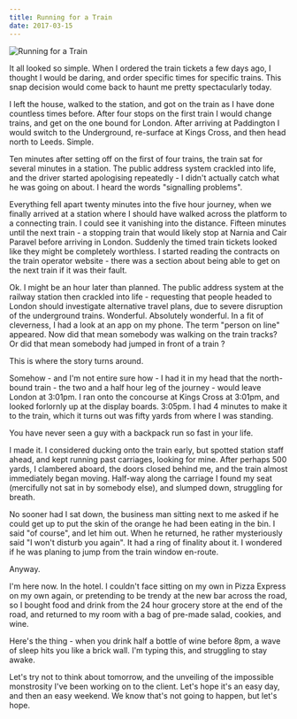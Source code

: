 ```yaml
---
title: Running for a Train
date: 2017-03-15
---
```


![Running for a Train](https://source.unsplash.com/qTpc0Vj4YoE/1600x900)

It all looked so simple. When I ordered the train tickets a few days ago, I thought I would be daring, and order specific times for specific trains. This snap decision would come back to haunt me pretty spectacularly today.

I left the house, walked to the station, and got on the train as I have done countless times before. After four stops on the first train I would change trains, and get on the one bound for London. After arriving at Paddington I would switch to the Underground, re-surface at Kings Cross, and then head north to Leeds. Simple.

Ten minutes after setting off on the first of four trains, the train sat for several minutes in a station. The public address system crackled into life, and the driver started apologising repeatedly - I didn't actually catch what he was going on about. I heard the words "signalling problems".

Everything fell apart twenty minutes into the five hour journey, when we finally arrived at a station where I should have walked across the platform to a connecting train. I could see it vanishing into the distance. Fifteen minutes until the next train - a stopping train that would likely stop at Narnia and Cair Paravel before arriving in London. Suddenly the timed train tickets looked like they might be completely worthless. I started reading the contracts on the train operator website - there was a section about being able to get on the next train if it was their fault.

Ok. I might be an hour later than planned. The public address system at the railway station then crackled into life - requesting that people headed to London should investigate alternative travel plans, due to severe disruption of the underground trains. Wonderful. Absolutely wonderful. In a fit of cleverness, I had a look at an app on my phone. The term "person on line" appeared. Now did that mean somebody was walking on the train tracks? Or did that mean somebody had jumped in front of a train ?

This is where the story turns around.

Somehow - and I'm not entire sure how - I had it in my head that the north-bound train - the two and a half hour leg of the journey - would leave London at 3:01pm. I ran onto the concourse at Kings Cross at 3:01pm, and looked forlornly up at the display boards. 3:05pm. I had 4 minutes to make it to the train, which it turns out was fifty yards from where I was standing.

You have never seen a guy with a backpack run so fast in your life.

I made it. I considered ducking onto the train early, but spotted station staff ahead, and kept running past carriages, looking for mine. After perhaps 500 yards, I clambered aboard, the doors closed behind me, and the train almost immediately began moving. Half-way along the carriage I found my seat (mercifully not sat in by somebody else), and slumped down, struggling for breath.

No sooner had I sat down, the business man sitting next to me asked if he could get up to put the skin of the orange he had been eating in the bin. I said "of course", and let him out. When he returned, he rather mysteriously said "I won't disturb you again". It had a ring of finality about it. I wondered if he was planing to jump from the train window en-route.

Anyway.

I'm here now. In the hotel. I couldn't face sitting on my own in Pizza Express on my own again, or pretending to be trendy at the new bar across the road, so I bought food and drink from the 24 hour grocery store at the end of the road, and returned to my room with a bag of pre-made salad, cookies, and wine.

Here's the thing - when you drink half a bottle of wine before 8pm, a wave of sleep hits you like a brick wall. I'm typing this, and struggling to stay awake.

Let's try not to think about tomorrow, and the unveiling of the impossible monstrosity I've been working on to the client. Let's hope it's an easy day, and then an easy weekend. We know that's not going to happen, but let's hope.